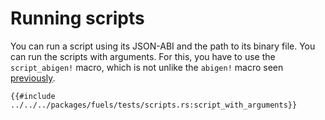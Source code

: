 # Running scripts

You can run a script using its JSON-ABI and the path to its binary file. You can run the scripts with arguments. For this, you have to use the `script_abigen!` macro, which is not unlike the `abigen!` macro seen [previously](../contracts/the-abigen-macro.md).

````rust,ignore
{{#include ../../../packages/fuels/tests/scripts.rs:script_with_arguments}}
````
